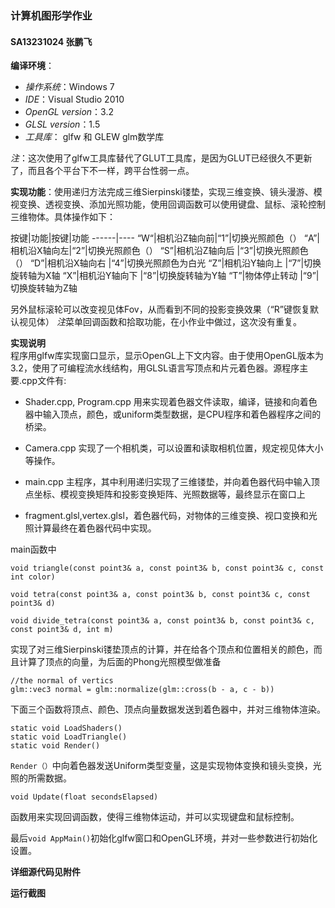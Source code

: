 ### 计算机图形学作业
#### SA13231024 张鹏飞




**编译环境**：  

* *操作系统*：Windows 7 
* *IDE*：Visual Studio 2010 
* *OpenGL version*：3.2
* *GLSL version*：1.5
* *工具库*： glfw 和 GLEW glm数学库

*注*：这次使用了glfw工具库替代了GLUT工具库，是因为GLUT已经很久不更新了，而且各个平台下不一样，跨平台性弱一点。


**实现功能**：使用递归方法完成三维Sierpinski镂垫，实现三维变换、镜头漫游、模视变换、透视变换、添加光照功能，使用回调函数可以使用键盘、鼠标、滚轮控制三维物体。具体操作如下：

按键|功能|按键|功能
------|---- 
“W“|相机沿Z轴向前|“1”|切换光照颜色（）
“A”|相机沿X轴向左|“2”|切换光照颜色（） 
“S”|相机沿Z轴向后  |“3”|切换光照颜色（）
“D”|相机沿X轴向右 |“4”|切换光照颜色为白光
“Z”|相机沿Y轴向上 |“7”|切换旋转轴为X轴
“X”|相机沿Y轴向下 |“8”|切换旋转轴为Y轴
“T”|物体停止转动  |“9”|切换旋转轴为Z轴

另外鼠标滚轮可以改变视见体Fov，从而看到不同的投影变换效果（“R”键恢复默认视见体）
*注*菜单回调函数和拾取功能，在小作业中做过，这次没有重复。
 


**实现说明**  
程序用glfw库实现窗口显示，显示OpenGL上下文内容。由于使用OpenGL版本为3.2，使用了可编程流水线结构，用GLSL语言写顶点和片元着色器。源程序主要.cpp文件有: 

* Shader.cpp, Program.cpp 用来实现着色器文件读取，编译，链接和向着色器中输入顶点，颜色，或uniform类型数据，是CPU程序和着色器程序之间的桥梁。



* Camera.cpp 实现了一个相机类，可以设置和读取相机位置，规定视见体大小等操作。



* main.cpp 主程序，其中利用递归实现了三维镂垫，并向着色器代码中输入顶点坐标、模视变换矩阵和投影变换矩阵、光照数据等，最终显示在窗口上



* fragment.glsl,vertex.glsl，着色器代码，对物体的三维变换、视口变换和光照计算最终在着色器代码中实现。

main函数中 

```
void triangle(const point3& a, const point3& b, const point3& c, const int color)

void tetra(const point3& a, const point3& b, const point3& c, const point3& d)

void divide_tetra(const point3& a, const point3& b, const point3& c, const point3& d, int m)

```
实现了对三维Sierpinski镂垫顶点的计算，并在给各个顶点和位置相关的颜色，而且计算了顶点的向量，为后面的Phong光照模型做准备

```
//the normal of vertics
glm::vec3 normal = glm::normalize(glm::cross(b - a, c - b))
```
下面三个函数将顶点、颜色、顶点向量数据发送到着色器中，并对三维物体渲染。

```
static void LoadShaders()
static void LoadTriangle() 
static void Render() 

```


`Render（）`中向着色器发送Uniform类型变量，这是实现物体变换和镜头变换，光照的所需数据。  


```
void Update(float secondsElapsed)

```
函数用来实现回调函数，使得三维物体运动，并可以实现键盘和鼠标控制。

最后`void AppMain()`初始化glfw窗口和OpenGL环境，并对一些参数进行初始化设置。



**详细源代码见附件**

**运行截图**






